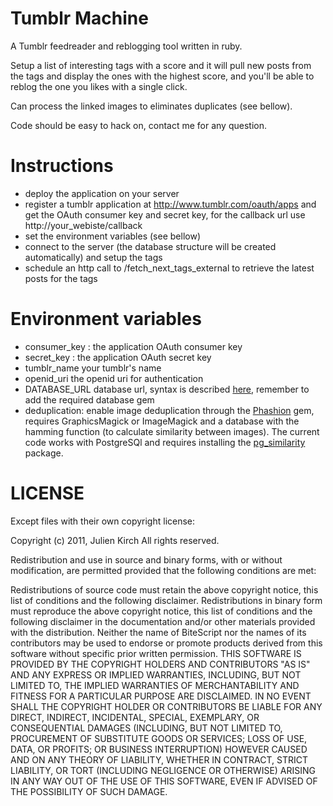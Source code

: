 # Tumblr Machine

A Tumblr feedreader and reblogging tool written in ruby.

Setup a list of interesting tags with a score and it will pull new posts from the tags and display the ones with the highest score, and you'll be able to reblog the one you likes with a single click.

Can process the linked images to eliminates duplicates (see bellow).

Code should be easy to hack on, contact me for any question.

# Instructions

- deploy the application on your server
- register a tumblr application at http://www.tumblr.com/oauth/apps and get the OAuth consumer key and secret key, for the callback url use http://your_webiste/callback
- set the environment variables (see bellow)
- connect to the server (the database structure will be created automatically) and setup the tags
- schedule an http call to /fetch_next_tags_external to retrieve the latest posts for the tags

# Environment variables

- consumer_key : the application OAuth consumer key
- secret_key : the application OAuth secret key
- tumblr_name your tumblr's name
- openid_uri the openid uri for authentication
- DATABASE_URL database url, syntax is described [here](http://sequel.rubyforge.org/rdoc/files/doc/opening_databases_rdoc.html), remember to add the required database gem
- deduplication: enable image deduplication through the [Phashion](https://github.com/mperham/phashion) gem, requires GraphicsMagick or ImageMagick and a database with the hamming function (to calculate similarity between images). The current code works with PostgreSQl and requires installing the [pg_similarity](http://pgsimilarity.projects.postgresql.org/) package.

# LICENSE

Except files with their own copyright license:

Copyright (c) 2011, Julien Kirch
All rights reserved.

Redistribution and use in source and binary forms, with or without modification, are permitted provided that the
following conditions are met:

Redistributions of source code must retain the above copyright notice, this list of conditions and the following
disclaimer.
Redistributions in binary form must reproduce the above copyright notice, this list of conditions and the following
disclaimer in the documentation and/or other materials provided with the distribution.
Neither the name of BiteScript nor the names of its contributors may be used to endorse or promote products derived from
this software without specific prior written permission.
THIS SOFTWARE IS PROVIDED BY THE COPYRIGHT HOLDERS AND CONTRIBUTORS "AS IS" AND ANY EXPRESS OR IMPLIED WARRANTIES,
INCLUDING, BUT NOT LIMITED TO, THE IMPLIED WARRANTIES OF MERCHANTABILITY AND FITNESS FOR A PARTICULAR PURPOSE ARE
DISCLAIMED. IN NO EVENT SHALL THE COPYRIGHT HOLDER OR CONTRIBUTORS BE LIABLE FOR ANY DIRECT, INDIRECT, INCIDENTAL,
SPECIAL, EXEMPLARY, OR CONSEQUENTIAL DAMAGES (INCLUDING, BUT NOT LIMITED TO, PROCUREMENT OF SUBSTITUTE GOODS OR
SERVICES; LOSS OF USE, DATA, OR PROFITS; OR BUSINESS INTERRUPTION) HOWEVER CAUSED AND ON ANY THEORY OF LIABILITY,
WHETHER IN CONTRACT, STRICT LIABILITY, OR TORT (INCLUDING NEGLIGENCE OR OTHERWISE) ARISING IN ANY WAY OUT OF THE USE OF
THIS SOFTWARE, EVEN IF ADVISED OF THE POSSIBILITY OF SUCH DAMAGE.